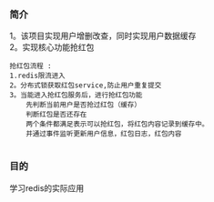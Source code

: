 ### 简介  

1。该项目实现用户增删改查，同时实现用户数据缓存  
2。实现核心功能抢红包   

```
抢红包流程 : 
1.redis限流进入
2。分布式锁获取红包service,防止用户重复提交
3。当能进入抢红包服务后，进行抢红包功能  
    先判断当前用户是否抢过红包（缓存） 
    判断红包是否还存在
    两个条件都满足表示可以抢红包，将红包内容记录到缓存中。 
    并通过事件监听更新用户信息，红包日志，红包内容
    
```  


### 目的 


学习redis的实际应用